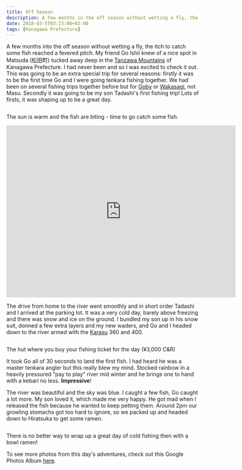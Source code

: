 ```yaml
---
title: Off Season
description: A few months in the off season without wetting a fly, the itch to catch some fish reached a fevered pitch. My friend Go Ishii knew of a nice spot in Matsuda (松田町) in the Tanzawa Mountains of Kanagawa Prefecture. I had never been and so I was excited to check it out...
date: 2018-03-5T03:13:00+02:00
tags: [Kanagawa Prefecture]
---
```

<div class="text-lg mt-2">
<p class="mb-2">A few months into the off season without wetting a fly, the itch to catch some fish reached a fevered pitch. My friend Go Ishii knew of a nice spot in Matsuda (松田町) tucked away deep in the <a href="https://www.fallfishtenkara.com/lake-tanzawa/" target="_blank" rel="noopener" class="text-red-500 hover:bg-red-500 hover:text-white">Tanzawa Mountains</a> of Kanagawa Prefecture. I had never been and so I was excited to check it out. This was going to be an extra special trip for several reasons: firstly it was to be the first time Go and I were going tenkara fishing together. We had been on several fishing trips together before but for <a href="https://www.fallfishtenkara.com/goby-fishing/" target="_blank" rel="noopener" class="text-red-500 hover:bg-red-500 hover:text-white">Goby</a> or <a href="https://www.fallfishtenkara.com/november/" target="_blank" rel="noopener" class="text-red-500 hover:bg-red-500 hover:text-white">Wakasagi</a>, not Masu. Secondly it was going to be my son Tadashi's first fishing trip! Lots of firsts, it was shaping up to be a great day.</p>

<div class="w-8/12 mx-auto">
<img class="rounded-lg shadow-lg" src="https://fallfish-tenkara-images.s3-us-west-1.amazonaws.com/FfT+-+Off+Season/Go+Ishii-Ramen-Tenkara-Matsuda-Kanagawa+Prefecture-Japan-isaac-tadashi.jpg" alt="" />
<p class="italic text-center">The sun is warm and the fish are biting - time to go catch some fish.</p>
</div>

<iframe class="mt-4" style="border: 0;" src="https://www.google.com/maps/embed?pb=!1m18!1m12!1m3!1d6505.525490349884!2d139.1248165861801!3d35.38633998310349!2m3!1f0!2f0!3f0!3m2!1i1024!2i768!4f13.1!3m3!1m2!1s0x0%3A0x7091de0a63eaf49a!2z77y577yn77ys44Ok44OJ44Oq44Kt44K544Od44O844OE44OV44Kj44OD44K344Oz44Kw44Ko44Oq44Ki!5e0!3m2!1sen!2sjp!4v1520206259792" width="600" height="450" frameborder="0" allowfullscreen="allowfullscreen"></iframe>

<p class="mt-2 mb-2">The drive from home to the river went smoothly and in short order Tadashi and I arrived at the parking lot. It was a very cold day, barely above freezing and there was snow and ice on the ground. I bundled my son up in his snow suit, donned a few extra layers and my new waders, and Go and I headed down to the river armed with the <a href="http://www.discovertenkara.com/karasu.html" target="_blank" rel="noopener" class="text-red-500 hover:bg-red-500 hover:text-white">Karasu</a> 360 and 400.</p>

<div class="w-8/12 mx-auto">
<img class="rounded-lg shadow-lg" src="https://fallfish-tenkara-images.s3-us-west-1.amazonaws.com/FfT+-+Off+Season/Go+Ishii-Ramen-Tenkara-Matsuda-Kanagawa+Prefecture-Japan-fishing+hut.jpg" alt="" />
<p class="italic text-center">The hut where you buy your fishing ticket for the day (¥3,000 C&amp;R)</p>
</div>

<p class="mt-2 mb-2">It took Go all of 30 seconds to land the first fish. I had heard he was a master tenkara angler but this really blew my mind. Stocked rainbow in a heavily pressured "pay to play" river mid winter and he brings one to hand with a kebari no less. <strong>Impressive</strong>!</p>

<p class="mt-2 mb-2">The river was beautiful and the sky was blue. I caught a few fish, Go caught a lot more. My son loved it, which made me very happy. He got mad when I released the fish because he wanted to keep petting them. Around 2pm our growling stomachs got too hard to ignore, so we packed up and headed down to Hiratsuka to get some ramen.</p>

<div class="w-8/12 mx-auto">
<img class="rounded-lg shadow-lg" src="https://fallfish-tenkara-images.s3-us-west-1.amazonaws.com/FfT+-+Off+Season/Go+Ishii-Ramen-Tenkara-Matsuda-Kanagawa+Prefecture-Japan.jpg" alt="" />
<p class="italic text-center">There is no better way to wrap up a great day of cold fishing then with a bowl ramen!</p>
</div>

<p class="mt-2 mb-2 italic text-center font-semibold text-gray-400">To see more photos from this day's adventures, check out this Google Photos Album <a href="https://photos.app.goo.gl/V1NBALPoQpiaTJqY9" target="_blank" rel="noopener" class="text-red-500 hover:bg-red-500 hover:text-white">here</a>.</p>

</div>